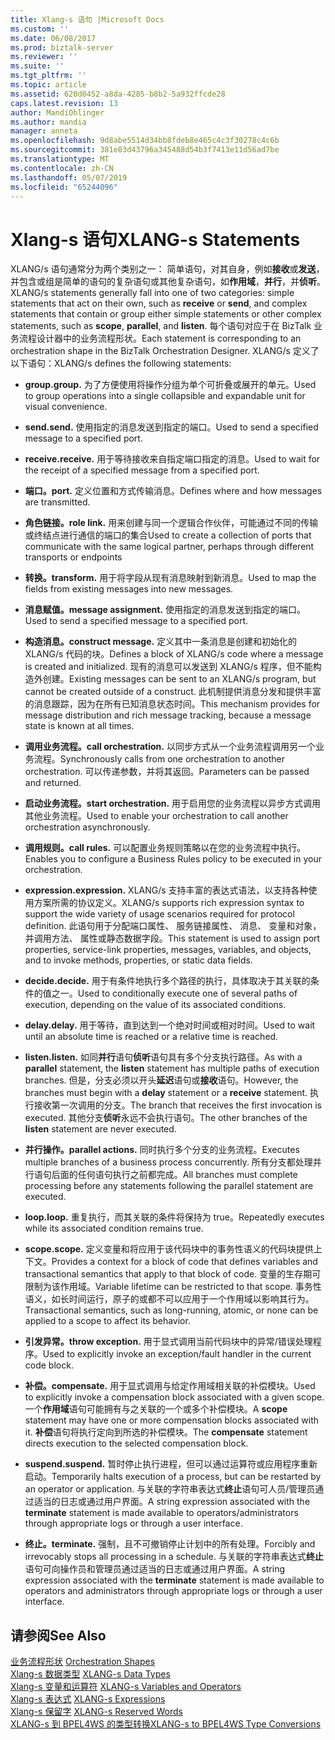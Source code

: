 ```yaml
---
title: Xlang-s 语句 |Microsoft Docs
ms.custom: ''
ms.date: 06/08/2017
ms.prod: biztalk-server
ms.reviewer: ''
ms.suite: ''
ms.tgt_pltfrm: ''
ms.topic: article
ms.assetid: 620d0452-a8da-4285-b8b2-5a932ffcde28
caps.latest.revision: 13
author: MandiOhlinger
ms.author: mandia
manager: anneta
ms.openlocfilehash: 9d8abe5514d34bb8fdeb8e465c4c3f30278c4c6b
ms.sourcegitcommit: 381e83d43796a345488d54b3f7413e11d56ad7be
ms.translationtype: MT
ms.contentlocale: zh-CN
ms.lasthandoff: 05/07/2019
ms.locfileid: "65244096"
---
```

# <a name="xlang-s-statements"></a><span data-ttu-id="05984-102">Xlang-s 语句</span><span class="sxs-lookup"><span data-stu-id="05984-102">XLANG-s Statements</span></span>
<span data-ttu-id="05984-103">XLANG/s 语句通常分为两个类别之一： 简单语句，对其自身，例如**接收**或**发送**，并包含或组是简单的语句的复杂语句或其他复杂语句，如**作用域**，**并行**，并**侦听**。</span><span class="sxs-lookup"><span data-stu-id="05984-103">XLANG/s statements generally fall into one of two categories: simple statements that act on their own, such as **receive** or **send**, and complex statements that contain or group either simple statements or other complex statements, such as **scope**, **parallel**, and **listen**.</span></span> <span data-ttu-id="05984-104">每个语句对应于在 BizTalk 业务流程设计器中的业务流程形状。</span><span class="sxs-lookup"><span data-stu-id="05984-104">Each statement is corresponding to an orchestration shape in the BizTalk Orchestration Designer.</span></span> <span data-ttu-id="05984-105">XLANG/s 定义了以下语句：</span><span class="sxs-lookup"><span data-stu-id="05984-105">XLANG/s defines the following statements:</span></span>  
  
-   <span data-ttu-id="05984-106">**group.**</span><span class="sxs-lookup"><span data-stu-id="05984-106">**group.**</span></span> <span data-ttu-id="05984-107">为了方便使用将操作分组为单个可折叠或展开的单元。</span><span class="sxs-lookup"><span data-stu-id="05984-107">Used to group operations into a single collapsible and expandable unit for visual convenience.</span></span>  
  
-   <span data-ttu-id="05984-108">**send.**</span><span class="sxs-lookup"><span data-stu-id="05984-108">**send.**</span></span> <span data-ttu-id="05984-109">使用指定的消息发送到指定的端口。</span><span class="sxs-lookup"><span data-stu-id="05984-109">Used to send a specified message to a specified port.</span></span>  
  
-   <span data-ttu-id="05984-110">**receive.**</span><span class="sxs-lookup"><span data-stu-id="05984-110">**receive.**</span></span> <span data-ttu-id="05984-111">用于等待接收来自指定端口指定的消息。</span><span class="sxs-lookup"><span data-stu-id="05984-111">Used to wait for the receipt of a specified message from a specified port.</span></span>  
  
-   <span data-ttu-id="05984-112">**端口。**</span><span class="sxs-lookup"><span data-stu-id="05984-112">**port.**</span></span> <span data-ttu-id="05984-113">定义位置和方式传输消息。</span><span class="sxs-lookup"><span data-stu-id="05984-113">Defines where and how messages are transmitted.</span></span>  
  
-   <span data-ttu-id="05984-114">**角色链接。**</span><span class="sxs-lookup"><span data-stu-id="05984-114">**role link.**</span></span> <span data-ttu-id="05984-115">用来创建与同一个逻辑合作伙伴，可能通过不同的传输或终结点进行通信的端口的集合</span><span class="sxs-lookup"><span data-stu-id="05984-115">Used to create a collection of ports that communicate with the same logical partner, perhaps through different transports or endpoints</span></span>  
  
-   <span data-ttu-id="05984-116">**转换。**</span><span class="sxs-lookup"><span data-stu-id="05984-116">**transform.**</span></span> <span data-ttu-id="05984-117">用于将字段从现有消息映射到新消息。</span><span class="sxs-lookup"><span data-stu-id="05984-117">Used to map the fields from existing messages into new messages.</span></span>  
  
-   <span data-ttu-id="05984-118">**消息赋值。**</span><span class="sxs-lookup"><span data-stu-id="05984-118">**message assignment.**</span></span> <span data-ttu-id="05984-119">使用指定的消息发送到指定的端口。</span><span class="sxs-lookup"><span data-stu-id="05984-119">Used to send a specified message to a specified port.</span></span>  
  
-   <span data-ttu-id="05984-120">**构造消息。**</span><span class="sxs-lookup"><span data-stu-id="05984-120">**construct message.**</span></span> <span data-ttu-id="05984-121">定义其中一条消息是创建和初始化的 XLANG/s 代码的块。</span><span class="sxs-lookup"><span data-stu-id="05984-121">Defines a block of XLANG/s code where a message is created and initialized.</span></span> <span data-ttu-id="05984-122">现有的消息可以发送到 XLANG/s 程序，但不能构造外创建。</span><span class="sxs-lookup"><span data-stu-id="05984-122">Existing messages can be sent to an XLANG/s program, but cannot be created outside of a construct.</span></span> <span data-ttu-id="05984-123">此机制提供消息分发和提供丰富的消息跟踪，因为在所有已知消息状态时间。</span><span class="sxs-lookup"><span data-stu-id="05984-123">This mechanism provides for message distribution and rich message tracking, because a message state is known at all times.</span></span>  
  
-   <span data-ttu-id="05984-124">**调用业务流程。**</span><span class="sxs-lookup"><span data-stu-id="05984-124">**call orchestration.**</span></span> <span data-ttu-id="05984-125">以同步方式从一个业务流程调用另一个业务流程。</span><span class="sxs-lookup"><span data-stu-id="05984-125">Synchronously calls from one orchestration to another orchestration.</span></span> <span data-ttu-id="05984-126">可以传递参数，并将其返回。</span><span class="sxs-lookup"><span data-stu-id="05984-126">Parameters can be passed and returned.</span></span>  
  
-   <span data-ttu-id="05984-127">**启动业务流程。**</span><span class="sxs-lookup"><span data-stu-id="05984-127">**start orchestration.**</span></span> <span data-ttu-id="05984-128">用于启用您的业务流程以异步方式调用其他业务流程。</span><span class="sxs-lookup"><span data-stu-id="05984-128">Used to enable your orchestration to call another orchestration asynchronously.</span></span>  
  
-   <span data-ttu-id="05984-129">**调用规则。**</span><span class="sxs-lookup"><span data-stu-id="05984-129">**call rules.**</span></span> <span data-ttu-id="05984-130">可以配置业务规则策略以在您的业务流程中执行。</span><span class="sxs-lookup"><span data-stu-id="05984-130">Enables you to configure a Business Rules policy to be executed in your orchestration.</span></span>  
  
-   <span data-ttu-id="05984-131">**expression.**</span><span class="sxs-lookup"><span data-stu-id="05984-131">**expression.**</span></span> <span data-ttu-id="05984-132">XLANG/s 支持丰富的表达式语法，以支持各种使用方案所需的协议定义。</span><span class="sxs-lookup"><span data-stu-id="05984-132">XLANG/s supports rich expression syntax to support the wide variety of usage scenarios required for protocol definition.</span></span> <span data-ttu-id="05984-133">此语句用于分配端口属性、 服务链接属性、 消息、 变量和对象，并调用方法、 属性或静态数据字段。</span><span class="sxs-lookup"><span data-stu-id="05984-133">This statement is used to assign port properties, service-link properties, messages, variables, and objects, and to invoke methods, properties, or static data fields.</span></span>  
  
-   <span data-ttu-id="05984-134">**decide.**</span><span class="sxs-lookup"><span data-stu-id="05984-134">**decide.**</span></span> <span data-ttu-id="05984-135">用于有条件地执行多个路径的执行，具体取决于其关联的条件的值之一。</span><span class="sxs-lookup"><span data-stu-id="05984-135">Used to conditionally execute one of several paths of execution, depending on the value of its associated conditions.</span></span>  
  
-   <span data-ttu-id="05984-136">**delay.**</span><span class="sxs-lookup"><span data-stu-id="05984-136">**delay.**</span></span> <span data-ttu-id="05984-137">用于等待，直到达到一个绝对时间或相对时间。</span><span class="sxs-lookup"><span data-stu-id="05984-137">Used to wait until an absolute time is reached or a relative time is reached.</span></span>  
  
-   <span data-ttu-id="05984-138">**listen.**</span><span class="sxs-lookup"><span data-stu-id="05984-138">**listen.**</span></span> <span data-ttu-id="05984-139">如同**并行**语句**侦听**语句具有多个分支执行路径。</span><span class="sxs-lookup"><span data-stu-id="05984-139">As with a **parallel** statement, the **listen** statement has multiple paths of execution branches.</span></span> <span data-ttu-id="05984-140">但是，分支必须以开头**延迟**语句或**接收**语句。</span><span class="sxs-lookup"><span data-stu-id="05984-140">However, the branches must begin with a **delay** statement or a **receive** statement.</span></span> <span data-ttu-id="05984-141">执行接收第一次调用的分支。</span><span class="sxs-lookup"><span data-stu-id="05984-141">The branch that receives the first invocation is executed.</span></span> <span data-ttu-id="05984-142">其他分支**侦听**永远不会执行语句。</span><span class="sxs-lookup"><span data-stu-id="05984-142">The other branches of the **listen** statement are never executed.</span></span>  
  
-   <span data-ttu-id="05984-143">**并行操作。**</span><span class="sxs-lookup"><span data-stu-id="05984-143">**parallel actions.**</span></span> <span data-ttu-id="05984-144">同时执行多个分支的业务流程。</span><span class="sxs-lookup"><span data-stu-id="05984-144">Executes multiple branches of a business process concurrently.</span></span> <span data-ttu-id="05984-145">所有分支都处理并行语句后面的任何语句执行之前都完成。</span><span class="sxs-lookup"><span data-stu-id="05984-145">All branches must complete processing before any statements following the parallel statement are executed.</span></span>  
  
-   <span data-ttu-id="05984-146">**loop.**</span><span class="sxs-lookup"><span data-stu-id="05984-146">**loop.**</span></span> <span data-ttu-id="05984-147">重复执行，而其关联的条件将保持为 true。</span><span class="sxs-lookup"><span data-stu-id="05984-147">Repeatedly executes while its associated condition remains true.</span></span>  
  
-   <span data-ttu-id="05984-148">**scope.**</span><span class="sxs-lookup"><span data-stu-id="05984-148">**scope.**</span></span> <span data-ttu-id="05984-149">定义变量和将应用于该代码块中的事务性语义的代码块提供上下文。</span><span class="sxs-lookup"><span data-stu-id="05984-149">Provides a context for a block of code that defines variables and transactional semantics that apply to that block of code.</span></span> <span data-ttu-id="05984-150">变量的生存期可限制为该作用域。</span><span class="sxs-lookup"><span data-stu-id="05984-150">Variable lifetime can be restricted to that scope.</span></span> <span data-ttu-id="05984-151">事务性语义，如长时间运行，原子的或都不可以应用于一个作用域以影响其行为。</span><span class="sxs-lookup"><span data-stu-id="05984-151">Transactional semantics, such as long-running, atomic, or none can be applied to a scope to affect its behavior.</span></span>  
  
-   <span data-ttu-id="05984-152">**引发异常。**</span><span class="sxs-lookup"><span data-stu-id="05984-152">**throw exception.**</span></span> <span data-ttu-id="05984-153">用于显式调用当前代码块中的异常/错误处理程序。</span><span class="sxs-lookup"><span data-stu-id="05984-153">Used to explicitly invoke an exception/fault handler in the current code block.</span></span>  
  
-   <span data-ttu-id="05984-154">**补偿。**</span><span class="sxs-lookup"><span data-stu-id="05984-154">**compensate.**</span></span> <span data-ttu-id="05984-155">用于显式调用与给定作用域相关联的补偿模块。</span><span class="sxs-lookup"><span data-stu-id="05984-155">Used to explicitly invoke a compensation block associated with a given scope.</span></span> <span data-ttu-id="05984-156">一个**作用域**语句可能拥有与之关联的一个或多个补偿模块。</span><span class="sxs-lookup"><span data-stu-id="05984-156">A **scope** statement may have one or more compensation blocks associated with it.</span></span> <span data-ttu-id="05984-157">**补偿**语句将执行定向到所选的补偿模块。</span><span class="sxs-lookup"><span data-stu-id="05984-157">The **compensate** statement directs execution to the selected compensation block.</span></span>  
  
-   <span data-ttu-id="05984-158">**suspend.**</span><span class="sxs-lookup"><span data-stu-id="05984-158">**suspend.**</span></span> <span data-ttu-id="05984-159">暂时停止执行进程，但可以通过运算符或应用程序重新启动。</span><span class="sxs-lookup"><span data-stu-id="05984-159">Temporarily halts execution of a process, but can be restarted by an operator or application.</span></span> <span data-ttu-id="05984-160">与关联的字符串表达式**终止**语句可人员/管理员通过适当的日志或通过用户界面。</span><span class="sxs-lookup"><span data-stu-id="05984-160">A string expression associated with the **terminate** statement is made available to operators/administrators through appropriate logs or through a user interface.</span></span>  
  
-   <span data-ttu-id="05984-161">**终止。**</span><span class="sxs-lookup"><span data-stu-id="05984-161">**terminate.**</span></span> <span data-ttu-id="05984-162">强制，且不可撤销停止计划中的所有处理。</span><span class="sxs-lookup"><span data-stu-id="05984-162">Forcibly and irrevocably stops all processing in a schedule.</span></span> <span data-ttu-id="05984-163">与关联的字符串表达式**终止**语句可向操作员和管理员通过适当的日志或通过用户界面。</span><span class="sxs-lookup"><span data-stu-id="05984-163">A string expression associated with the **terminate** statement is made available to operators and administrators through appropriate logs or through a user interface.</span></span>  
  
## <a name="see-also"></a><span data-ttu-id="05984-164">请参阅</span><span class="sxs-lookup"><span data-stu-id="05984-164">See Also</span></span>  
 <span data-ttu-id="05984-165">[业务流程形状](../core/orchestration-shapes.md) </span><span class="sxs-lookup"><span data-stu-id="05984-165">[Orchestration Shapes](../core/orchestration-shapes.md) </span></span>  
 <span data-ttu-id="05984-166">[Xlang-s 数据类型](../core/xlang-s-data-types.md) </span><span class="sxs-lookup"><span data-stu-id="05984-166">[XLANG-s Data Types](../core/xlang-s-data-types.md) </span></span>  
 <span data-ttu-id="05984-167">[Xlang-s 变量和运算符](../core/xlang-s-variables-and-operators.md) </span><span class="sxs-lookup"><span data-stu-id="05984-167">[XLANG-s Variables and Operators](../core/xlang-s-variables-and-operators.md) </span></span>  
 <span data-ttu-id="05984-168">[Xlang-s 表达式](../core/xlang-s-expressions.md) </span><span class="sxs-lookup"><span data-stu-id="05984-168">[XLANG-s Expressions](../core/xlang-s-expressions.md) </span></span>  
 <span data-ttu-id="05984-169">[Xlang-s 保留字](../core/xlang-s-reserved-words.md) </span><span class="sxs-lookup"><span data-stu-id="05984-169">[XLANG-s Reserved Words](../core/xlang-s-reserved-words.md) </span></span>  
 [<span data-ttu-id="05984-170">XLANG-s 到 BPEL4WS 的类型转换</span><span class="sxs-lookup"><span data-stu-id="05984-170">XLANG-s to BPEL4WS Type Conversions</span></span>](../core/xlang-s-to-bpel4ws-type-conversions.md)